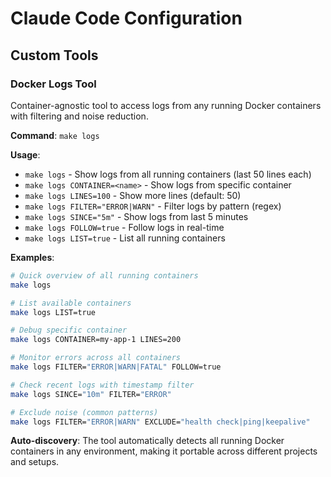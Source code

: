 # Claude Code Configuration

## Custom Tools

### Docker Logs Tool
Container-agnostic tool to access logs from any running Docker containers with filtering and noise reduction.

**Command**: `make logs`

**Usage**:
- `make logs` - Show logs from all running containers (last 50 lines each)
- `make logs CONTAINER=<name>` - Show logs from specific container
- `make logs LINES=100` - Show more lines (default: 50)
- `make logs FILTER="ERROR|WARN"` - Filter logs by pattern (regex)
- `make logs SINCE="5m"` - Show logs from last 5 minutes
- `make logs FOLLOW=true` - Follow logs in real-time
- `make logs LIST=true` - List all running containers

**Examples**:
```bash
# Quick overview of all running containers
make logs

# List available containers
make logs LIST=true

# Debug specific container
make logs CONTAINER=my-app-1 LINES=200

# Monitor errors across all containers
make logs FILTER="ERROR|WARN|FATAL" FOLLOW=true

# Check recent logs with timestamp filter
make logs SINCE="10m" FILTER="ERROR"

# Exclude noise (common patterns)
make logs FILTER="ERROR|WARN" EXCLUDE="health check|ping|keepalive"
```

**Auto-discovery**: The tool automatically detects all running Docker containers in any environment, making it portable across different projects and setups.